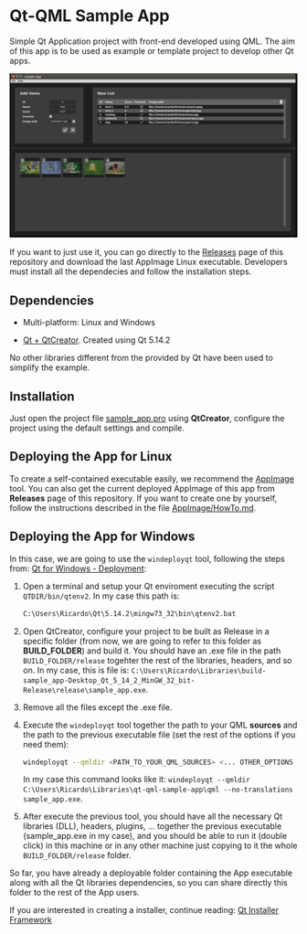 # Qt-QML Sample App

Simple Qt Application project with front-end developed using QML. The aim of this app is to be used as example or template project to develop other Qt apps.

<p align="center">
    <img src="readme_sample.png" width="900">
</p>

If you want to just use it, you can go directly to the [Releases](https://github.com/robotics-upo/haru-routines-creator/releases/latest) page of this repository and download the last AppImage Linux executable. Developers must install all the dependecies and follow the installation steps.

## Dependencies

* Multi-platform: Linux and Windows

* [Qt + QtCreator](https://www.qt.io/download). Created using Qt 5.14.2

No other libraries different from the provided by Qt have been used to simplify the example.

## Installation

Just open the project file [sample_app.pro](haru_routines_creator.pro) using **QtCreator**, configure the project using the default settings and compile.


## Deploying the App for Linux

To create a self-contained executable easily, we recommend the [AppImage](https://github.com/probonopd/linuxdeployqt) tool. You can also get the current deployed AppImage of this app from **Releases** page of this repository. If you want to create one by yourself, follow the instructions described in the file [AppImage/HowTo.md](AppImage/HowTo.md).

## Deploying the App for Windows

In this case, we are going to use the `windeployqt` tool, following the steps from: [Qt for Windows - Deployment](https://doc.qt.io/qt-5/windows-deployment.html):

1. Open a terminal and setup your Qt enviroment executing the script `QTDIR/bin/qtenv2`. In my case this path is: 

    ```bash
    C:\Users\Ricardo\Qt\5.14.2\mingw73_32\bin\qtenv2.bat
    ```

2. Open QtCreator, configure your project to be built as Release in a specific folder (from now, we are going to refer to this folder as **BUILD_FOLDER**) and build it. You should have an .exe file in the path `BUILD_FOLDER/release` togehter the rest of the libraries, headers, and so on. In my case, this is file is: `C:\Users\Ricardo\Libraries\build-sample_app-Desktop_Qt_5_14_2_MinGW_32_bit-Release\release\sample_app.exe`.

3. Remove all the files except the .exe file.

4. Execute the `windeployqt` tool together the path to your QML **sources** and the path to the previous executable file (set the rest of the options if you need them): 

    ```bash
    windeployqt --qmldir <PATH_TO_YOUR_QML_SOURCES> <... OTHER_OPTIONS ...> <PATH_TO_YOUR_EXE_FILE>
    ```

    In my case this command looks like it: `windeployqt --qmldir C:\Users\Ricardo\Libraries\qt-qml-sample-app\qml --no-translations sample_app.exe`.

5. After execute the previous tool, you should have all the necessary Qt libraries (DLL), headers, plugins, ... together the previous executable (sample_app.exe in my case), and you should be able to run it (double click) in this machine or in any other machine just copying to it the whole `BUILD_FOLDER/release` folder. 

So far, you have already a deployable folder containing the App executable along with all the Qt libraries dependencies, so you can share directly this folder to the rest of the App users. 

If you are interested in creating a installer, continue reading: [Qt Installer Framework](https://www.walletfox.com/course/qtinstallerframeworkexample.php)
